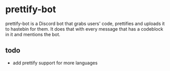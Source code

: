 # prettify-bot

prettify-bot is a Discord bot that grabs users' code, prettifies and uploads it to hastebin for them. It does that with every message that has a codeblock in it and mentions the bot.

## todo

* add prettify support for more languages